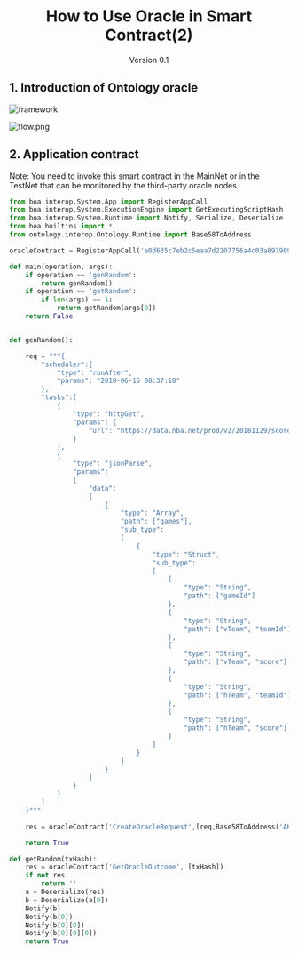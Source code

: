 <h1 align="center">How to Use Oracle in Smart Contract(2)</h1>
<p align="center" class="version">Version 0.1</p>

## 1. Introduction of Ontology oracle

![framework](https://upload-images.jianshu.io/upload_images/150344-fe85d3ebf8c4604b.png?imageMogr2/auto-orient/strip%7CimageView2/2/w/1240)

![flow.png](https://upload-images.jianshu.io/upload_images/150344-4712326e94c4da2c.png?imageMogr2/auto-orient/strip%7CimageView2/2/w/1240)

## 2. Application contract

Note: You need to invoke this smart contract in the MainNet or in the TestNet that can be monitored by the third-party oracle nodes.

```python
from boa.interop.System.App import RegisterAppCall
from boa.interop.System.ExecutionEngine import GetExecutingScriptHash
from boa.interop.System.Runtime import Notify, Serialize, Deserialize
from boa.builtins import *
from ontology.interop.Ontology.Runtime import Base58ToAddress

oracleContract = RegisterAppCall('e0d635c7eb2c5eaa7d2207756a4c03a89790934a', 'operation', 'args')

def main(operation, args):
    if operation == 'genRandom':
        return genRandom()
    if operation == 'getRandom':
        if len(args) == 1:
            return getRandom(args[0])
    return False


def genRandom():

    req = """{
        "scheduler":{
            "type": "runAfter",
            "params": "2018-06-15 08:37:18"
        },
        "tasks":[
            {
                "type": "httpGet",
                "params": {
                    "url": "https://data.nba.net/prod/v2/20181129/scoreboard.json"
                }
            },
            {
                "type": "jsonParse",
                "params":
                {
                    "data":
                    [
                        {
                            "type": "Array",
                            "path": ["games"],
                            "sub_type":
                            [
                                {
                                    "type": "Struct",
                                    "sub_type":
                                    [
                                        {
                                            "type": "String",
                                            "path": ["gameId"]
                                        },
                                        {
                                            "type": "String",
                                            "path": ["vTeam", "teamId"]
                                        },
                                        {
                                            "type": "String",
                                            "path": ["vTeam", "score"]
                                        },
                                        {
                                            "type": "String",
                                            "path": ["hTeam", "teamId"]
                                        },
                                        {
                                            "type": "String",
                                            "path": ["hTeam", "score"]
                                        }
                                    ]
                                }
                            ]
                        }
                    ]
                }
            }
        ]
    }"""

    res = oracleContract('CreateOracleRequest',[req,Base58ToAddress('AKQj23VWXpdRou1FCUX3g8XBcSxfBLiezp')])

    return True

def getRandom(txHash):
    res = oracleContract('GetOracleOutcome', [txHash])
    if not res:
        return ''
    a = Deserialize(res)
    b = Deserialize(a[0])
    Notify(b)
    Notify(b[0])
    Notify(b[0][0])
    Notify(b[0][0][0])
    return True
```
